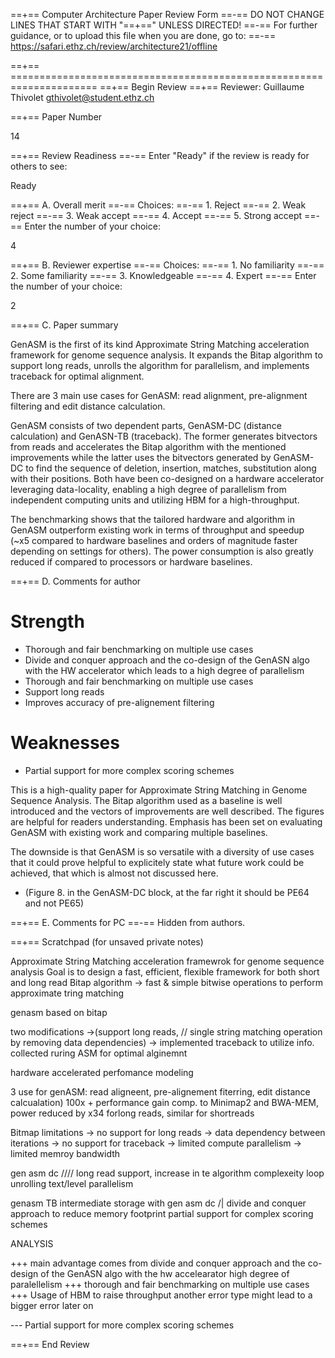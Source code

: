 ==+== Computer Architecture Paper Review Form
==-== DO NOT CHANGE LINES THAT START WITH "==+==" UNLESS DIRECTED!
==-== For further guidance, or to upload this file when you are done, go to:
==-== https://safari.ethz.ch/review/architecture21/offline

==+== =====================================================================
==+== Begin Review
==+== Reviewer: Guillaume Thivolet <gthivolet@student.ethz.ch>

==+== Paper Number

14

==+== Review Readiness
==-== Enter "Ready" if the review is ready for others to see:

Ready

==+== A. Overall merit
==-== Choices:
==-==    1. Reject
==-==    2. Weak reject
==-==    3. Weak accept
==-==    4. Accept
==-==    5. Strong accept
==-== Enter the number of your choice:

4

==+== B. Reviewer expertise
==-== Choices:
==-==    1. No familiarity
==-==    2. Some familiarity
==-==    3. Knowledgeable
==-==    4. Expert
==-== Enter the number of your choice:

2

==+== C. Paper summary

GenASM is the first of its kind Approximate String Matching acceleration framework for genome sequence analysis. It expands the Bitap algorithm to support long reads, unrolls the algorithm for parallelism, and implements traceback for optimal alignment.

There are 3 main use cases for GenASM: read alignment, pre-alignment filtering and edit distance calculation.

GenASM consists of two dependent parts, GenASM-DC (distance calculation) and GenASN-TB (traceback). The former generates bitvectors from reads and accelerates the Bitap algorithm with the mentioned improvements while the latter uses the bitvectors generated by GenASM-DC to find the sequence of deletion, insertion, matches, substitution along with their positions. Both have been co-designed on a hardware accelerator leveraging data-locality, enabling a high degree of parallelism from independent computing units and utilizing HBM for a high-throughput.

The benchmarking shows that the tailored hardware and algorithm in GenASM outperform existing work in terms of throughput and speedup (~x5 compared to hardware baselines and orders of magnitude faster depending on settings for others). The power consumption is also greatly reduced if compared to processors or hardware baselines.

==+== D. Comments for author


# Strength

- Thorough and fair benchmarking on multiple use cases
- Divide and conquer approach and the co-design of the GenASN algo with the HW accelerator which leads to a high degree of parallelism
- Thorough and fair benchmarking on multiple use cases
- Support long reads
- Improves accuracy of pre-alignement filtering

# Weaknesses

- Partial support for more complex scoring schemes

This is a high-quality paper for Approximate String Matching in Genome Sequence Analysis. The Bitap algorithm used as a baseline is well introduced and the vectors of improvements are well described. The figures are helpful for readers understanding. Emphasis has been set on evaluating GenASM with existing work and comparing multiple baselines.

The downside is that GenASM is so versatile with a diversity of use cases that it could prove helpful to explicitely state what future work could be achieved, that which is almost not discussed here.

- (Figure 8. in the GenASM-DC block, at the far right it should be PE64 and not PE65)

==+== E. Comments for PC
==-== Hidden from authors.

==+== Scratchpad (for unsaved private notes)

Approximate String  Matching acceleration framewrok for genome sequence analysis
Goal is to design a fast, efficient, flexible framework for both short and long read
Bitap algorithm -> fast & simple bitwise operations to perform approximate tring matching

genasm based on bitap

two modifications 
->(support long reads, // single string matching operation by removing data dependencies)
-> implemented traceback to utilize info. collected ruring ASM for optimal alginemnt

hardware accelerated perfomance modeling

3 use for genASM: read aligneent, pre-alignement fiterring, edit distance calcualation)
100x + performance gain comp. to Minimap2 and BWA-MEM, power reduced by x34 forlong reads, similar for shortreads 

Bitmap limitations 
-> no support for long reads
-> data dependency between iterations
-> no support for traceback
-> limited compute parallelism
-> limited memroy bandwidth

gen asm dc
////
long read support, increase in te algorithm complexeity
loop unrolling
text/level parallelism

genasm TB
intermediate storage with gen asm dc /| divide and conquer approach to reduce memory footprint
partial support for complex scoring schemes

ANALYSIS

+++ main advantage comes from divide and conquer approach and the co-design of the GenASN algo with the hw accelearator
high degree of paralellelism
+++ thorough and fair benchmarking on multiple use cases
+++ Usage of HBM to raise throughput
another error type might lead to a bigger error later on

--- Partial support for more complex scoring schemes

==+== End Review
